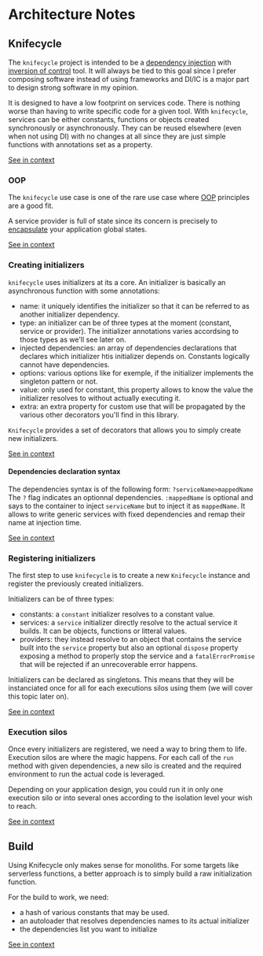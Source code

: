 [//]: # ( )
[//]: # (This file is automatically generated by the `jsarch`)
[//]: # (module. Do not change it elsewhere, changes would)
[//]: # (be overriden.)
[//]: # ( )
# Architecture Notes



## Knifecycle

The `knifecycle` project is intended to be a [dependency
 injection](https://en.wikipedia.org/wiki/Dependency_injection)
 with [inversion of control](https://en.wikipedia.org/wiki/Inversion_of_control)
 tool. It will always be tied to this goal since I prefer
 composing software instead of using frameworks and DI/IC is
 a major part to design strong software in my opinion.

It is designed to have a low footprint on services code.
 There is nothing worse than having to write specific code for
 a given tool. With `knifecycle`, services can be either constants,
 functions or objects created synchronously or asynchronously. They
 can be reused elsewhere (even when not using DI) with no changes
 at all since they are just simple functions with annotations
 set as a property.

[See in context](./src/index.js#L56-L72)



### OOP

The `knifecycle` use case is one of the rare use case where
 [OOP](https://en.wikipedia.org/wiki/Object-oriented_programming)
 principles are a good fit.

A service provider is full of state since its concern is
 precisely to
 [encapsulate](https://en.wikipedia.org/wiki/Encapsulation_(computer_programming))
 your application global states.

[See in context](./src/index.js#L74-L83)



### Creating initializers

`knifecycle` uses initializers at its a core. An initializer is basically
 an asynchronous function with some annotations:
- name: it uniquely identifies the initializer so that it can be
 referred to as another initializer dependency.
- type: an initializer can be of three types at the moment
 (constant, service or provider). The initializer annotations
 varies accordsing to those types as we'll see later on.
- injected dependencies: an array of dependencies declarations that
 declares which initializer htis initializer depends on. Constants
 logically cannot have dependencies.
- options: various options like for exemple, if the initializer
 implements the singleton pattern or not.
- value: only used for constant, this property allows to know
 the value the initializer resolves to without actually executing it.
- extra: an extra property for custom use that will be propagated
 by the various other decorators you'll find in this library.

`Knifecycle` provides a set of decorators that allows you to simply
 create new initializers.

[See in context](./src/util.js#L6-L27)



#### Dependencies declaration syntax

The dependencies syntax is of the following form:
 `?serviceName>mappedName`
The `?` flag indicates an optionnal dependencies.
 `:mappedName` is optional and says to the container to
 inject `serviceName` but to inject it as `mappedName`.
 It allows to write generic services with fixed
 dependencies and remap their name at injection time.

[See in context](./src/util.js#L546-L555)



### Registering initializers

The first step to use `knifecycle` is to create a new
 `Knifecycle` instance and register the previously
 created initializers.

Initializers can be of three types:
- constants: a `constant` initializer resolves to
 a constant value.
- services: a `service` initializer directly
 resolve to the actual service it builds. It can
 be objects, functions or litteral values.
- providers: they instead resolve to an object that
 contains the service built into the `service` property
 but also an optional `dispose` property exposing a
 method to properly stop the service and a
 `fatalErrorPromise` that will be rejected if an
 unrecoverable error happens.

 Initializers can be declared as singletons. This means
  that they will be instanciated once for all for each
  executions silos using them (we will cover this
  topic later on).

[See in context](./src/index.js#L153-L176)



### Execution silos

Once every initializers are registered, we need a way to bring
 them to life. Execution silos are where the magic happens.
 For each call of the `run` method with given dependencies,
 a new silo is created and the required environment to
 run the actual code is leveraged.

Depending on your application design, you could run it
 in only one execution silo or into several ones
 according to the isolation level your wish to reach.

[See in context](./src/index.js#L416-L426)



## Build

Using Knifecycle only makes sense for
 monoliths. For some targets like
 serverless functions, a better
 approach is to simply build a raw
 initialization function.

For the build to work, we need:
- a hash of various constants that may be
 used.
- an autoloader that resolves dependencies
 names to its actual initializer
- the dependencies list you want to
 initialize

[See in context](./src/build.js#L4-L19)


